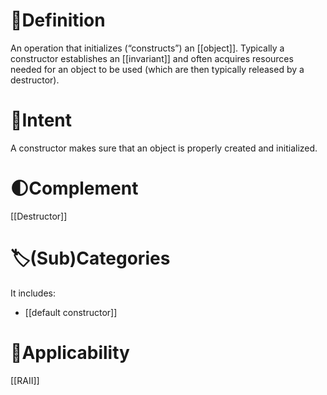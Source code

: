 # 📝Definition
An operation that initializes (“constructs”) an [[object]]. Typically a constructor establishes an [[invariant]] and often acquires resources needed for an object to be used (which are then typically released by a destructor).

# 🎯Intent
A constructor makes sure that an object is properly created and initialized.

# 🌓Complement
[[Destructor]]

# 🏷(Sub)Categories
It includes:
- [[default constructor]]

# 🤳Applicability
[[RAII]]